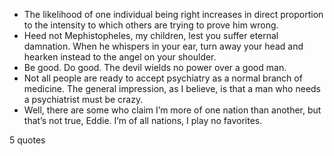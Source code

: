  - The likelihood of one individual being right increases in direct proportion to the intensity to which others are trying to prove him wrong.
 - Heed not Mephistopheles, my children, lest you suffer eternal damnation. When he whispers in your ear, turn away your head and hearken instead to the angel on your shoulder.
 - Be good. Do good. The devil wields no power over a good man.
 - Not all people are ready to accept psychiatry as a normal branch of medicine. The general impression, as I believe, is that a man who needs a psychiatrist must be crazy.
 - Well, there are some who claim I’m more of one nation than another, but that’s not true, Eddie. I’m of all nations, I play no favorites.

5 quotes